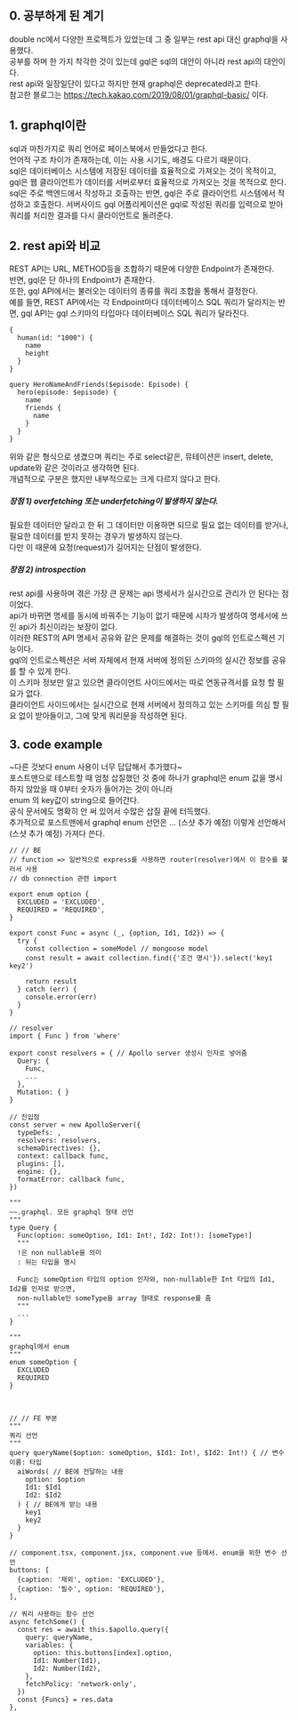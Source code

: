 ## 0. 공부하게 된 계기
double nc에서 다양한 프로젝트가 있었는데 그 중 일부는 rest api 대신 graphql을 사용했다.  
공부를 하며 한 가지 착각한 것이 있는데 gql은 sql의 대안이 아니라 rest api의 대안이다.  
rest api와 일장일단이 있다고 하지만 현재 graphql은 deprecated라고 한다.  
참고한 블로그는 https://tech.kakao.com/2019/08/01/graphql-basic/ 이다.
  
## 1. graphql이란
sql과 마찬가지로 쿼리 언어로 페이스북에서 만들었다고 한다.  
언어적 구조 차이가 존재하는데, 이는 사용 시기도, 배경도 다르기 때문이다.  
sql은 데이터베이스 시스템에 저장된 데이터를 효율적으로 가져오는 것이 목적이고, gql은 웹 클라이언트가 데이터를 서버로부터 효율적으로 가져오는 것을 목적으로 한다.  
sql은 주로 백엔드에서 작성하고 호출하는 반면, gql은 주로 클라이언트 시스템에서 작성하고 호출한다.
서버사이드 gql 어플리케이션은 gql로 작성된 쿼리를 입력으로 받아 쿼리를 처리한 결과를 다시 클라이언트로 돌려준다.  

## 2. rest api와 비교
REST API는 URL, METHOD등을 조합하기 때문에 다양한 Endpoint가 존재한다.  
반면, gql은 단 하나의 Endpoint가 존재한다.  
또한, gql API에서는 불러오는 데이터의 종류를 쿼리 조합을 통해서 결정한다.  
예를 들면, REST API에서는 각 Endpoint마다 데이터베이스 SQL 쿼리가 달라지는 반면, gql API는 gql 스키마의 타입마다 데이터베이스 SQL 쿼리가 달라진다.  

```
{
  human(id: "1000") {
    name
    height
  }
}

query HeroNameAndFriends($episode: Episode) {
  hero(episode: $episode) {
    name
    friends {
      name
    }
  }
}
```

위와 같은 형식으로 생겼으며 쿼리는 주로 select같은, 뮤테이션은 insert, delete, update와 같은 것이라고 생각하면 된다.  
개념적으로 구분은 했지만 내부적으로는 크게 다르지 않다고 한다.

##### 장점 1) overfetching 또는 underfetching이 발생하지 않는다.
필요한 데이터만 달라고 한 뒤 그 데이터만 이용하면 되므로 필요 없는 데이터를 받거나, 필요한 데이터를 받지 못하는 경우가 발생하지 않는다.  
다만 이 때문에 요청(request)가 길어지는 단점이 발생한다.

##### 장점 2) introspection
rest api를 사용하며 겪은 가장 큰 문제는 api 명세서가 실시간으로 관리가 안 된다는 점이었다.  
api가 바뀌면 명세를 동시에 바꿔주는 기능이 없기 때문에 시차가 발생하여 명세서에 쓰인 api가 최신이라는 보장이 없다.  
이러한 REST의 API 명세서 공유와 같은 문제를 해결하는 것이 gql의 인트로스펙션 기능이다.  
gql의 인트로스펙션은 서버 자체에서 현재 서버에 정의된 스키마의 실시간 정보를 공유를 할 수 있게 한다.  
이 스키마 정보만 알고 있으면 클라이언트 사이드에서는 따로 연동규격서를 요청 할 필요가 없다.  
클라이언트 사이드에서는 실시간으로 현재 서버에서 정의하고 있는 스키마를 의심 할 필요 없이 받아들이고, 그에 맞게 쿼리문을 작성하면 된다.


## 3. code example
~다른 것보다 enum 사용이 너무 답답해서 추가했다~  
포스트맨으로 테스트할 때 엄청 삽질했던 것 중에 하나가 graphql은 enum 값을 명시하지 않았을 때 0부터 숫자가 들어가는 것이 아니라  
enum 의 key값이 string으로 들어간다.  
공식 문서에도 명확히 안 써 있어서 수많은 삽질 끝에 터득했다.  
추가적으로 포스트맨에서 graphql enum 선언은 ... (스샷 추가 예정) 이렇게 선언해서 (스샷 추가 예정)  가져다 쓴다.

```
// // BE 
// function => 일반적으로 express를 사용하면 router(resolver)에서 이 함수를 불러서 사용
// db connection 관련 import

export enum option {
  EXCLUDED = 'EXCLUDED',
  REQUIRED = 'REQUIRED',
}

export const Func = async (_, {option, Id1, Id2}) => {
  try {
    const collection = someModel // mongoose model
    const result = await collection.find({'조건 명시'}).select('key1 key2')

    return result
  } catch (err) {
    console.error(err)
  }
}

// resolver
import { Func } from 'where'

export const resolvers = { // Apollo server 생성시 인자로 넣어줌
  Query: {
    Func,
    ...
  },
  Mutation: { }
}

// 진입점
const server = new ApolloServer({
  typeDefs: ,
  resolvers: resolvers,
  schemaDirectives: {}, 
  context: callback func,
  plugins: [],
  engine: {},
  formatError: callback func,
})

"""
~~.graphql. 모든 graphql 형태 선언
"""
type Query {
  Func(option: someOption, Id1: Int!, Id2: Int!): [someType!] 
  """
  !은 non nullable을 의미
  : 뒤는 타입을 명시
  
  Func는 someOption 타입의 option 인자와, non-nullable한 Int 타입의 Id1, Id2를 인자로 받으면,
  non-nullable인 someType을 array 형태로 response를 줌
  """
  ...
}

"""
graphql에서 enum
"""
enum someOption {
  EXCLUDED
  REQUIRED
}



// // FE 부분
"""
쿼리 선언
"""
query queryName($option: someOption, $Id1: Int!, $Id2: Int!) { // 변수 이름: 타입
  aiWords( // BE에 전달하는 내용
    option: $option
    Id1: $Id1
    Id2: $Id2
  ) { // BE에게 받는 내용
    key1
    key2
  }
}

// component.tsx, component.jsx, component.vue 등에서. enum을 위한 변수 선언
buttons: [
  {caption: '제외', option: 'EXCLUDED'},
  {caption: '필수', option: 'REQUIRED'},
],

// 쿼리 사용하는 함수 선언
async fetchSome() {
  const res = await this.$apollo.query({
    query: queryName,
    variables: {
      option: this.buttons[index].option,
      Id1: Number(Id1),
      Id2: Number(Id2),
    },
    fetchPolicy: 'network-only',
  })
  const {Funcs} = res.data
},
```


